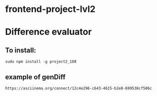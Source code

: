 # frontend-project-lvl2

# Difference evaluator

## To install:

	sudo npm install -g project2_108

## example of genDiff

    https://asciinema.org/connect/12c4e296-c643-4615-b2e0-699538cf506c

